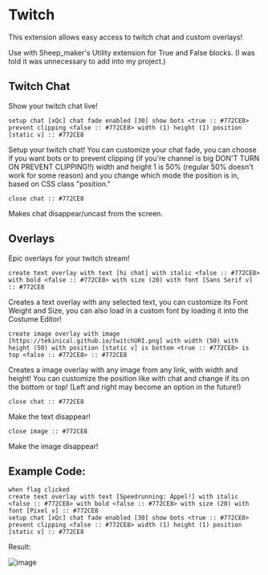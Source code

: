 # Twitch

This extension allows easy access to twitch chat and custom overlays!

Use with Sheep_maker's Utility extension for True and False blocks. (I was told it was unnecessary to add into my project.)

## Twitch Chat

Show your twitch chat live!

```scratch
setup chat [xQc] chat fade enabled [30] show bots <true :: #772CE8> prevent clipping <false :: #772CE8> width (1) height (1) position [static v] :: #772CE8
```

Setup your twitch chat! You can customize your chat fade, you can choose if you want bots or to prevent clipping (if you're channel is big DON'T TURN ON PREVENT CLIPPING!!) width and height 1 is 50% (regular 50% doesn't work for some reason) and you change which mode the position is in, based on CSS class "position."

```scratch
close chat :: #772CE8
```

Makes chat disappear/uncast from the screen.

## Overlays

Epic overlays for your twitch stream!

```scratch
create text overlay with text [hi chat] with italic <false :: #772CE8> with bold <false :: #772CE8> with size (20) with font [Sans Serif v] :: #772CE8
```

Creates a text overlay with any selected text, you can customize its Font Weight and Size, you can also load in a custom font by loading it into the Costume Editor!

```scratch
create image overlay with image [https://tekinical.github.io/twitchURI.png] with width (50) with height (50) with position [static v] is bottom <true :: #772CE8> is top <false :: #772CE8> :: #772CE8
```

Creates a image overlay with any image from any link, with width and height! You can customize the position like with chat and change if its on the bottom or top! (Left and right may become an option in the future!)

```scratch
close chat :: #772CE8
```

Make the text disappear!

```scratch
close image :: #772CE8
```

Make the image disappear!

## Example Code:

```scratch
when flag clicked
create text overlay with text [Speedrunning: Appel!] with italic <false :: #772CE8> with bold <false :: #772CE8> with size (20) with font [Pixel v] :: #772CE8
setup chat [xQc] chat fade enabled [30] show bots <true :: #772CE8> prevent clipping <false :: #772CE8> width (1) height (1) position [static v] :: #772CE8
```

Result:

![image](https://github.com/Tekinical/extensions/assets/140775902/b14f4dd3-706c-4058-b957-863e9718676e)
